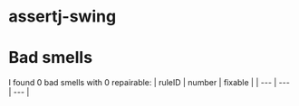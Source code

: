 # assertj-swing 
 
# Bad smells
I found 0 bad smells with 0 repairable:
| ruleID | number | fixable |
| --- | --- | --- |
